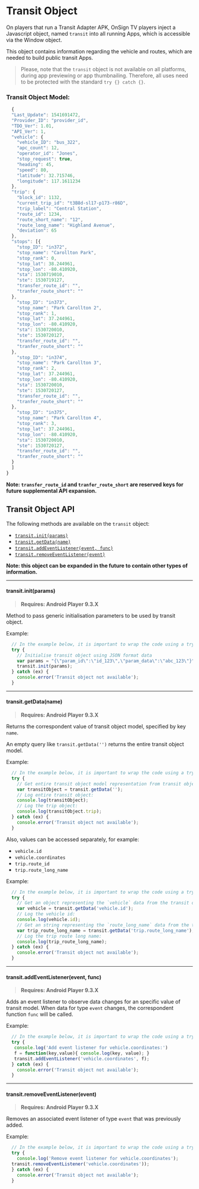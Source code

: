 # Transit Object

On players that run a Transit Adapter APK, OnSign TV players inject a Javascript object, named `transit` into all running Apps, which is accessible via the Window object.

This object contains information regarding the vehicle and routes, which are needed to build public transit Apps.

> Please, note that the `transit` object is not available on all platforms, during app previewing or app thumbnailing. Therefore, all uses need to be protected with the standard `try {} catch {}`.

### Transit Object Model:

```javascript
  {
  "Last_Update": 1541691472,
  "Provider_ID": "provider_id",
  "TDO_Ver": 1.01,
  "API_Ver": 1,
  "vehicle": {
    "vehicle_ID": "bus_322",
    "apc_count": 12,
    "operator_id": "Jones",
    "stop_request": true,
    "heading": 45,
    "speed": 80,
    "latitude": 32.715746,
    "longitude": 117.1611234
  },
  "trip": {
    "block_id": 1132,
    "current_trip_id": "t3B8d-sl17-p173-r86D",
    "trip_label": "Central Station",
    "route_id": 1234,
    "route_short_name": "12",
    "route_long_name": "Highland Avenue",
    "deviation": 65
  },
  "stops": [{
    "stop_ID": "in372",
    "stop_name": "Carollton Park",
    "stop_rank": 0,
    "stop_lat": 38.244961,
    "stop_lon": -80.410920,
    "sta": 1530719010,
    "ste": 1530719127,
    "transfer_route_id": "",
    "tranfer_route_short": ""
  },
    "stop_ID": "in373",
    "stop_name": "Park Carollton 2",
    "stop_rank": 1,
    "stop_lat": 37.244961,
    "stop_lon": -80.410920,
    "sta": 1530720010,
    "ste": 1530720127,
    "transfer_route_id": "",
    "tranfer_route_short": ""
  },
    "stop_ID": "in374",
    "stop_name": "Park Carollton 3",
    "stop_rank": 2,
    "stop_lat": 37.244961,
    "stop_lon": -80.410920,
    "sta": 1530720010,
    "ste": 1530720127,
    "transfer_route_id": "",
    "tranfer_route_short": ""
  },
    "stop_ID": "in375",
    "stop_name": "Park Carollton 4",
    "stop_rank": 3,
    "stop_lat": 37.244961,
    "stop_lon": -80.410920,
    "sta": 1530720010,
    "ste": 1530720127,
    "transfer_route_id": "",
    "tranfer_route_short": ""
  }
  ]
}
```
**Note: `transfer_route_id` and `tranfer_route_short` are reserved keys for future supplemental API expansion.**


## Transit Object API

The following methods are available on the `transit` object:

  * [`transit.init(params)`](#init)
  * [`transit.getData(name)`](#getData)
  * [`transit.addEventListener(event, func)`](#addEventListener)
  * [`transit.removeEventListener(event)`](#removeEventListener)

**Note: this object can be expanded in the future to contain other types of information.**


***
#### <a name="init"></a>transit.init(params)
> **Requires: Android Player 9.3.X**

Method to pass generic initialisation parameters to be used by transit object.

Example:

```javascript
  // In the example below, it is important to wrap the code using a try/catch statement since the transit object might not be available;
  try {
    // Initialise transit object using JSON format data
    var params = "{\"param_id\":\"id_123\",\"param_data\":\"abc_123\"}";
    transit.init(params);
  } catch (ex) {
    console.error('Transit object not available');
  }
```
***
#### <a name="getData"></a>transit.getData(name)
> **Requires: Android Player 9.3.X**

Returns the correspondent value of transit object model, specified by key `name`.

An empty query like `transit.getData('')` returns the entire transit object model.

Example:

```javascript
  // In the example below, it is important to wrap the code using a try/catch statement since the transit object might not be available;
  try {
    // Get entire transit object model representation from transit object.
    var transitObject = transit.getData('');
    // Log entire transit object:
    console.log(transitObject);
    // Log the trip object:
    console.log(transitObject.trip);
  } catch (ex) {
    console.error('Transit object not available');
  }
```

Also, values can be accessed separately, for example:

* `vehicle.id`
* `vehicle.coordinates`
* `trip.route_id`
* `trip.route_long_name`

Example:

```javascript
  // In the example below, it is important to wrap the code using a try/catch statement since the transit object might not be available;
  try {
    // Get an object representing the `vehicle` data from the transit object.
    var vehicle = transit.getData('vehicle.id');
    // Log the vehicle id:
    console.log(vehicle.id);
    // Get an string representing the `route_long_name` data from the transit.trip object.
    var trip_route_long_name = transit.getData('trip.route_long_name');
    // Log the trip route long name:
    console.log(trip_route_long_name);
  } catch (ex) {
    console.error('Transit object not available');
  }
```

***
#### <a name="addEventListener"></a>transit.addEventListener(event, func)
> **Requires: Android Player 9.3.X**

Adds an event listener to observe data changes for an specific value of transit model. When data for type `event` changes, the correspondent function `func` will be called.

Example:

```javascript
  // In the example below, it is important to wrap the code using a try/catch statement since the transit object might not be available;
  try {
   console.log('Add event listener for vehicle.coordinates:') 
   f = function(key,value){ console.log(key, value); }
   transit.addEventListener('vehicle.coordinates', f);
  } catch (ex) {
    console.error('Transit object not available');
  }
```

***
#### <a name="removeEventListener"></a>transit.removeEventListener(event)
> **Requires: Android Player 9.3.X**

Removes an associated event listener of type `event` that was previously added.

Example:

```javascript
  // In the example below, it is important to wrap the code using a try/catch statement since the transit object might not be available;
  try {
    console.log('Remove event listener for vehicle.coordinates');
  transit.removeEventListener('vehicle.coordinates'));
  } catch (ex) {
    console.error('Transit object not available');
  }
```

